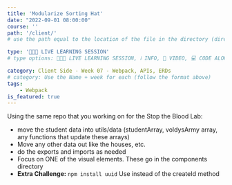 ```yaml
---
title: 'Modularize Sorting Hat'
date: "2022-09-01 08:00:00"
course: ''
path: '/client/'
# use the path equal to the location of the file in the directory (directory structure)

type: '👩🏽‍🏫 LIVE LEARNING SESSION'
# type options: 👩🏽‍🏫 LIVE LEARNING SESSION, ℹ️ INFO, 🎥 VIDEO, 💻 CODE ALONG, 🥼LAB, ↩️ REVIEW/NOTES, 👥 GROUP LEARNING, 👷🏼‍♂️ GROUP PROJECT, 🧠 ASSESSMENT, 📝 ASSIGNMENT

category: Client Side - Week 07 - Webpack, APIs, ERDs
# category: Use the Name + week for each (follow the format above)
tags: 
    - Webpack
is_featured: true
---
```

Using the same repo that you working on for the Stop the Blood Lab:

- move the student data into utils/data (studentArray, voldysArmy array, any functions that update these arrays)
- Move any other data out like the houses, etc.
- do the exports and imports as needed
- Focus on ONE of the visual elements. These go in the components directory
- **Extra Challenge:** `npm install uuid` Use instead of the createId method
